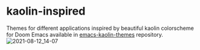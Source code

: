 # kaolin-inspired

Themes for different applications inspired by beautiful kaolin colorscheme for Doom Emacs available in [emacs-kaolin-themes](https://github.com/ogdenwebb/emacs-kaolin-themes) repository.
![2021-08-12_14-07](https://user-images.githubusercontent.com/45176912/129194111-cd40403c-4e22-4ec2-9c4a-e815feb3db83.png)
